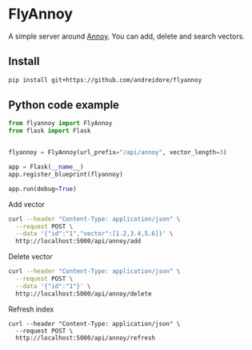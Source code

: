 # FlyAnnoy


A simple server around [Annoy](https://github.com/spotify/annoy). You can add, delete and search vectors. 

## Install

```sh
pip install git+https://github.com/andreidore/flyannoy
```


## Python code example

```python
from flyannoy import FlyAnnoy
from flask import Flask


flyannoy = FlyAnnoy(url_prefix="/api/annoy", vector_length=3)

app = Flask(__name__)
app.register_blueprint(flyannoy)

app.run(debug=True)

```


Add vector
```sh
curl --header "Content-Type: application/json" \
  --request POST \
  --data '{"id":"1","vector":[1.2,3.4,5.6]}' \
  http://localhost:5000/api/annoy/add
```

Delete vector
```sh
curl --header "Content-Type: application/json" \
  --request POST \
  --data '{"id":"1"}' \
  http://localhost:5000/api/annoy/delete
```

Refresh index
```
curl --header "Content-Type: application/json" \
  --request POST \
  http://localhost:5000/api/annoy/refresh
```



